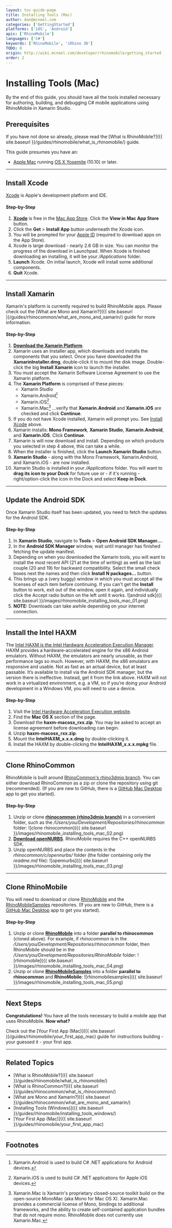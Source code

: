 ```yaml
---
layout: toc-guide-page
title: Installing Tools (Mac)
author: dan@mcneel.com
categories: ['GettingStarted']
platforms: ['iOS', 'Android']
apis: ['RhinoMobile']
languages: ['C#']
keywords: ['RhinoMobile', 'iRhino 3D']
TODO: 0
origin: http://wiki.mcneel.com/developer/rhinomobile/getting_started
order: 2
---
```


# Installing Tools (Mac)

By the end of this guide, you should have all the tools installed necessary for authoring, building, and debugging C# mobile applications using RhinoMobile in Xamarin Studio.


## Prerequisites

If you have not done so already, please read the [What is RhinoMobile?]({{ site.baseurl }}/guides/rhinomobile/what_is_rhinomobile/) guide.

This guide presumes you have an:

- [Apple Mac](http://store.apple.com/) running [OS X Yosemite](https://www.apple.com/osx/) (10.10) or later.

---

## Install Xcode

[Xcode](https://developer.apple.com/xcode/) is Apple's development platform and IDE.

#### Step-by-Step

1. **[Xcode](https://itunes.apple.com/us/app/xcode/id497799835?mt=12)** is free in the [Mac App Store](https://itunes.apple.com/us/app/xcode/id497799835?mt=12).  Click the **View in Mac App Store** button.
1. Click the **Get** > **Install App** button underneath the Xcode icon.
1. You will be prompted for your [Apple ID](https://appleid.apple.com/) (required to download apps on the App Store).
1. Xcode is large download - nearly 2.6 GB in size.  You can monitor the progress of the download in Launchpad.  When Xcode is finished downloading an installing, it will be your */Applications* folder.
1. **Launch** Xcode.  On initial launch, Xcode will install some additional components.
1. **Quit** Xcode.

---

## Install Xamarin

Xamarin's platform is currently required to build RhinoMobile apps.  Please check out the [What are Mono and Xamarin?]({{ site.baseurl }}/guides/rhinocommon/what_are_mono_and_xamarin/) guide for more information.

#### Step-by-Step

1. **[Download the Xamarin Platform](http://xamarin.com/download)**.
1. Xamarin uses an Installer app, which downloads and installs the components that you select.  Once you have downloaded the **XamarinInstaller.dmg**, double-click it to mount the disk image.  Double-click the big **Install Xamarin** icon to launch the installer.
1. You must accept the Xamarin Software License Agreement to use the Xamarin platform.
1. The **Xamarin Platform** is comprised of these pieces:
   - Xamarin Studio
   - Xamarin.Android[^1]
   - Xamarin.iOS[^2]
   - Xamarin.Mac[^3]
...verify that **Xamarin.Android** and **Xamarin.iOS** are checked and click **Continue**.
1. If you do not have Xcode installed, Xamarin will prompt you.  See [Install Xcode](#install-xcode) above.
1. Xamarin installs: **Mono Framework**, **Xamarin Studio**, **Xamarin.Android**, and **Xamarin.iOS**.  Click **Continue**.
1. Xamarin is will now download and install.  Depending on which products you selected in step 4 above, this can take a while.
1. When the installer is finished, click the **Launch Xamarin Studio** button.
1. **Xamarin Studio** - along with the Mono Framework, Xamarin.Android, and Xamarin.iOS - are now installed.
1. Xamarin Studio is installed in your */Applications* folder. You will want to **drag its icon to your Dock** for future use or - if it's running - right/option-click the icon in the Dock and select **Keep in Dock**.

---

## Update the Android SDK

Once Xamarin Studio itself has been updated, you need to fetch the updates for the Android SDK.

#### Step-by-Step

1. In **Xamarin Studio**, navigate to **Tools** > **Open Android SDK Manager…**.
1. In the **Android SDK Manager** window, wait until manager has finished fetching the update manifest.
1. Depending on when you downloaded the Xamarin tools, you will want to install the most recent API (21 at the time of writing) as well as the last couple (20 and 19) for backward compatibility. Select the small check boxes next the names and then click **Install N packages…** button.
1. This brings up a (very buggy) window in which you must accept all the licenses of each item before continuing. If you can't get the **Install** button to work, exit out of the window, open it again, and individually click the Accept radio button on the left until it works.
![android sdk]({{ site.baseurl }}/images/rhinomobile_installing_tools_mac_01.png)
1. **NOTE:** Downloads can take awhile depending on your internet connection.

---

## Install the Intel HAXM

The [Intel HAXM is the Intel Hardware Acceleration Execution Manager](http://software.intel.com/en-us/articles/intel-hardware-accelerated-execution-manager/).  HAXM provides a hardware-accelerated engine for the x86 Android emulators. Without HAXM, the emulators are nearly unusable, as their performance lags so much. However, with HAXM, the x86 emulators are responsive and usable. Not as fast as an actual device, but at least passable. It’s available to install via the Android SDK manager, but the version there is ineffective. Instead, get it from the link above.  HAXM will not work in a virtualized environment, e.g. a VM, so if you’re doing your Android development in a Windows VM, you will need to use a device.

#### Step-by-Step

1. Visit the [Intel Hardware Acceleration Execution website](http://software.intel.com/en-us/articles/intel-hardware-accelerated-execution-manager/).
1. Find the **Mac OS X** section of the page.
1. Download the **haxm-macosx_rxx.zip**.  You may be asked to accept an license agreement before downloading can begin.
1. Unzip **haxm-macosx_rxx.zip**.
1. Mount the **IntelHAXM_x.x.x.dmg** by double-clicking it.
1. Install the HAXM by double-clicking the **IntelHAXM_x.x.x.mpkg** file.

---

## Clone RhinoCommon

RhinoMobile is built around [RhinoCommon's rhino3dmio branch](https://github.com/mcneel/rhinocommon/tree/rhino3dmio). You can either download RhinoCommon as a zip or clone the repository using git (recommended). (If you are new to GitHub, there is a [GitHub Mac Desktop](https://desktop.github.com/) app to get you started).

#### Step-by-Step

1. Unzip or clone **[rhinocommon (rhino3dmio branch)](https://github.com/mcneel/rhinocommon/tree/rhino3dmio)** in a convenient folder, such as the */Users/you/Development/Repositories/rhinocommon* folder:
![clone rhinocommon]({{ site.baseurl }}/images/rhinomobile_installing_tools_mac_02.png)
1. **[Download openNURBS](http://www.rhino3d.com/download/opennurbs/5.0/commercial)**. RhinoMobile requires the C++ openNURBS SDK.
1. Unzip openNURBS and place the contents in the *rhinocommon/c/opennurbs/* folder (the folder containing only the *readme.md* file):
![opennurbs]({{ site.baseurl }}/images/rhinomobile_installing_tools_mac_03.png)

---

## Clone RhinoMobile

You will need to download or clone [RhinoMobile](http://github.com/mcneel/RhinoMobile) and the [RhinoMobileSamples](http://github.com/mcneel/RhinoMobileSamples) repositories. (If you are new to GitHub, there is a [GitHub Mac Desktop](https://desktop.github.com/) app to get you started).

#### Step-by-Step

1. Unzip or clone **[RhinoMobile](http://github.com/mcneel/RhinoMobile)** into a folder **parallel to rhinocommon** (cloned above). For example, if *rhinocommon* is in the     */Users/you/Development/Repositories/rhinocommon* folder, then RhinoMobile should be in the */Users/you/Development/Repositories/RhinoMobile* folder:
![rhinomobile]({{ site.baseurl }}/images/rhinomobile_installing_tools_mac_04.png)
1. Unzip or clone **[RhinoMobileSamples](http://github.com/mcneel/RhinoMobileSamples)** into a folder **parallel to rhinocommon** and **RhinoMobile**:
![rhinomobilesamples]({{ site.baseurl }}/images/rhinomobile_installing_tools_mac_05.png)

---

## Next Steps

**Congratulations!**  You have all the tools necessary to build a mobile app that uses RhinoMobile.  **Now what?**

Check out the [Your First App (Mac)]({{ site.baseurl }}/guides/rhinomobile/your_first_app_mac) guide for instructions building - your guessed it - your first app.

---

## Related Topics

- [What is RhinoMobile?]({{ site.baseurl }}/guides/rhinomobile/what_is_rhinomobile/)
- [What is RhinoCommon?]({{ site.baseurl }}/guides/rhinocommon/what_is_rhinocommon/)
- [What are Mono and Xamarin?]({{ site.baseurl }}/guides/rhinocommon/what_are_mono_and_xamarin/)
- [Installing Tools (Windows)]({{ site.baseurl }}/guides/rhinomobile/installing_tools_windows/)
- [Your First App (Mac)]({{ site.baseurl }}/guides/rhinomobile/your_first_app_mac)

---

## Footnotes

[^1]: Xamarin.Android is used to build C# .NET applications for Android devices.

[^2]: Xamarin.iOS is used to build C# .NET applications for Apple iOS devices.

[^3]: Xamarin.Mac is Xamarin's proprietary closed-source toolkit build on the open-source MonoMac (aka Mono for Mac OS X).  Xamarin.Mac provides a commercial license of Mono, bindings to additional frameworks, and the ability to create self-contained application bundles that do not require mono.  RhinoMobile does not currently use Xamarin.Mac.
